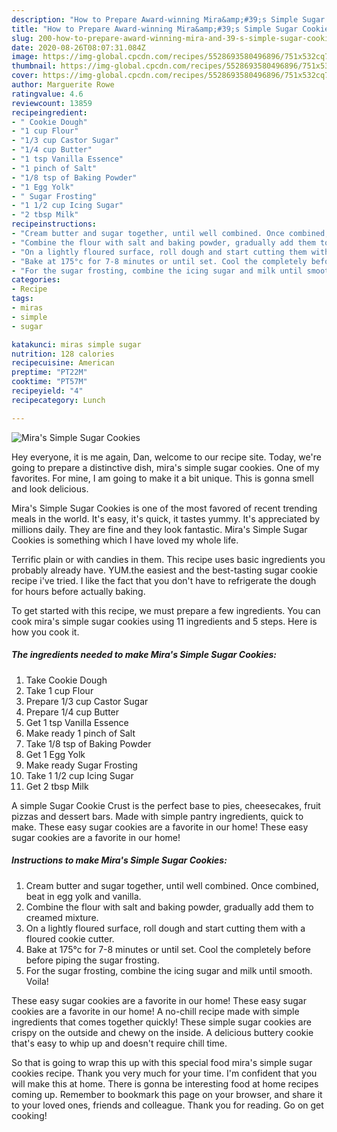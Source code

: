 ```yaml
---
description: "How to Prepare Award-winning Mira&amp;#39;s Simple Sugar Cookies"
title: "How to Prepare Award-winning Mira&amp;#39;s Simple Sugar Cookies"
slug: 200-how-to-prepare-award-winning-mira-and-39-s-simple-sugar-cookies
date: 2020-08-26T08:07:31.084Z
image: https://img-global.cpcdn.com/recipes/5528693580496896/751x532cq70/miras-simple-sugar-cookies-recipe-main-photo.jpg
thumbnail: https://img-global.cpcdn.com/recipes/5528693580496896/751x532cq70/miras-simple-sugar-cookies-recipe-main-photo.jpg
cover: https://img-global.cpcdn.com/recipes/5528693580496896/751x532cq70/miras-simple-sugar-cookies-recipe-main-photo.jpg
author: Marguerite Rowe
ratingvalue: 4.6
reviewcount: 13859
recipeingredient:
- " Cookie Dough"
- "1 cup Flour"
- "1/3 cup Castor Sugar"
- "1/4 cup Butter"
- "1 tsp Vanilla Essence"
- "1 pinch of Salt"
- "1/8 tsp of Baking Powder"
- "1 Egg Yolk"
- " Sugar Frosting"
- "1 1/2 cup Icing Sugar"
- "2 tbsp Milk"
recipeinstructions:
- "Cream butter and sugar together, until well combined. Once combined, beat in egg yolk and vanilla."
- "Combine the flour with salt and baking powder, gradually add them to creamed mixture."
- "On a lightly floured surface, roll dough and start cutting them with a floured cookie cutter."
- "Bake at 175°c for 7-8 minutes or until set. Cool the completely before before piping the sugar frosting."
- "For the sugar frosting, combine the icing sugar and milk until smooth. Voila!"
categories:
- Recipe
tags:
- miras
- simple
- sugar

katakunci: miras simple sugar 
nutrition: 128 calories
recipecuisine: American
preptime: "PT22M"
cooktime: "PT57M"
recipeyield: "4"
recipecategory: Lunch

---
```



![Mira&#39;s Simple Sugar Cookies](https://img-global.cpcdn.com/recipes/5528693580496896/751x532cq70/miras-simple-sugar-cookies-recipe-main-photo.jpg)

Hey everyone, it is me again, Dan, welcome to our recipe site. Today, we're going to prepare a distinctive dish, mira&#39;s simple sugar cookies. One of my favorites. For mine, I am going to make it a bit unique. This is gonna smell and look delicious.

Mira&#39;s Simple Sugar Cookies is one of the most favored of recent trending meals in the world. It's easy, it's quick, it tastes yummy. It's appreciated by millions daily. They are fine and they look fantastic. Mira&#39;s Simple Sugar Cookies is something which I have loved my whole life.

Terrific plain or with candies in them. This recipe uses basic ingredients you probably already have. YUM.the easiest and the best-tasting sugar cookie recipe i&#39;ve tried. I like the fact that you don&#39;t have to refrigerate the dough for hours before actually baking.


To get started with this recipe, we must prepare a few ingredients. You can cook mira&#39;s simple sugar cookies using 11 ingredients and 5 steps. Here is how you cook it.

<!--inarticleads1-->

##### The ingredients needed to make Mira&#39;s Simple Sugar Cookies:

1. Take  Cookie Dough
1. Take 1 cup Flour
1. Prepare 1/3 cup Castor Sugar
1. Prepare 1/4 cup Butter
1. Get 1 tsp Vanilla Essence
1. Make ready 1 pinch of Salt
1. Take 1/8 tsp of Baking Powder
1. Get 1 Egg Yolk
1. Make ready  Sugar Frosting
1. Take 1 1/2 cup Icing Sugar
1. Get 2 tbsp Milk


A simple Sugar Cookie Crust is the perfect base to pies, cheesecakes, fruit pizzas and dessert bars. Made with simple pantry ingredients, quick to make. These easy sugar cookies are a favorite in our home! These easy sugar cookies are a favorite in our home! 

<!--inarticleads2-->

##### Instructions to make Mira&#39;s Simple Sugar Cookies:

1. Cream butter and sugar together, until well combined. Once combined, beat in egg yolk and vanilla.
1. Combine the flour with salt and baking powder, gradually add them to creamed mixture.
1. On a lightly floured surface, roll dough and start cutting them with a floured cookie cutter.
1. Bake at 175°c for 7-8 minutes or until set. Cool the completely before before piping the sugar frosting.
1. For the sugar frosting, combine the icing sugar and milk until smooth. Voila!


These easy sugar cookies are a favorite in our home! These easy sugar cookies are a favorite in our home! A no-chill recipe made with simple ingredients that comes together quickly! These simple sugar cookies are crispy on the outside and chewy on the inside. A delicious buttery cookie that&#39;s easy to whip up and doesn&#39;t require chill time. 

So that is going to wrap this up with this special food mira&#39;s simple sugar cookies recipe. Thank you very much for your time. I'm confident that you will make this at home. There is gonna be interesting food at home recipes coming up. Remember to bookmark this page on your browser, and share it to your loved ones, friends and colleague. Thank you for reading. Go on get cooking!
